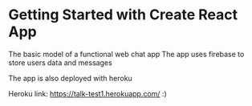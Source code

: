 # Getting Started with Create React App

The basic model of a functional web chat app
The app uses firebase to store users data and messages

The app is also deployed with heroku 

Heroku link: https://talk-test1.herokuapp.com/ :)
